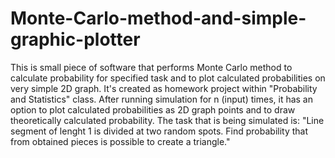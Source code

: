 # Monte-Carlo-method-and-simple-graphic-plotter
This is small piece of software that performs Monte Carlo method to calculate probability for specified task and to plot calculated probabilities on very simple 2D graph. It's created as homework project within "Probability and Statistics" class.
After running simulation for n (input) times, it has an option to plot calculated probabilities as 2D graph points and to draw theoretically calculated probability.
The task that is being simulated is: "Line segment of lenght 1 is divided at two random spots. Find probability that from obtained pieces is possible to create a triangle."

